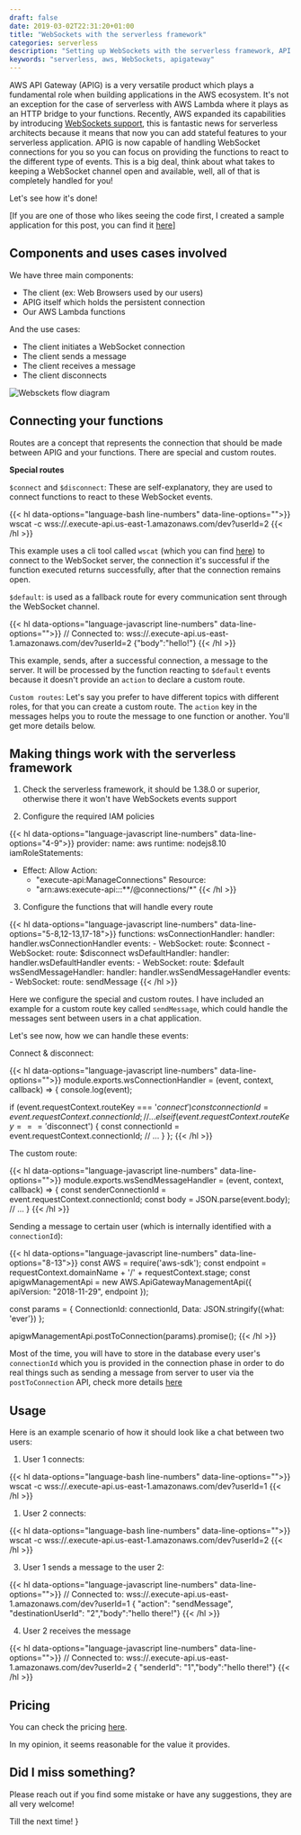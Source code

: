 ```yaml
--- 
draft: false
date: 2019-03-02T22:31:20+01:00
title: "WebSockets with the serverless framework"
categories: serverless
description: "Setting up WebSockets with the serverless framework, API Gateway and AWS"
keywords: "serverless, aws, WebSockets, apigateway"
---
```


AWS API Gateway (APIG) is a very versatile product which plays a fundamental role when building applications in the AWS ecosystem. It's not an exception for the case of serverless with AWS Lambda where it plays as an HTTP bridge to your functions. Recently, AWS expanded its capabilities by introducing [WebSockets support](https://aws.amazon.com/blogs/compute/announcing-WebSocket-apis-in-amazon-api-gateway/), this is fantastic news for serverless architects because it means that now you can add stateful features to your serverless application. APIG is now capable of handling WebSocket connections for you so you can focus on providing the functions to react to the different type of events. This is a big deal, think about what takes to keeping a WebSocket channel open and available, well, all of that is completely handled for you!

Let's see how it's done!

[If you are one of those who likes seeing the code first, I created a sample application for this post, you can find it [here](https://github.com/ccverak/serverless-WebSockets-demo)]


## Components and uses cases involved

We have three main components:

- The client (ex: Web Browsers used by our users)
- APIG itself which holds the persistent connection
- Our AWS Lambda functions

And the use cases:

- The client initiates a WebSocket connection
- The client sends a message
- The client receives a message
- The client disconnects

![Websckets flow diagram](/images/WebSockets-flow-diagram.png)

## Connecting your functions

Routes are a concept that represents the connection that should be made between APIG and your functions. There are special and custom routes. 

**Special routes**

`$connect` and `$disconnect`: These are self-explanatory, they are used to connect functions to react to these WebSocket events. 

{{< hl data-options="language-bash line-numbers" data-line-options="">}}
wscat -c wss://<my-api-id>.execute-api.us-east-1.amazonaws.com/dev?userId=2
{{< /hl >}}

This example uses a cli tool called `wscat` (which you can find [here](https://www.npmjs.com/package/wscat)) to connect to the WebSocket server, the connection it's successful if the function executed returns successfully, after that the connection remains open.

`$default`: is used as a fallback route for every communication sent through the WebSocket channel.

{{< hl data-options="language-javascript line-numbers" data-line-options="">}}
// Connected to: wss://<my-api-id>.execute-api.us-east-1.amazonaws.com/dev?userId=2
{"body":"hello!"}
{{< /hl >}}

This example, sends, after a successful connection, a message to the server. It will be processed by the function reacting to `$default` events because it doesn't provide an `action` to declare a custom route.

`Custom routes`: Let's say you prefer to have different topics with different roles, for that you can create a custom route. The `action` key in the messages helps you to route the message to one function or another. You'll get more details below.

## Making things work with the serverless framework

1) Check the serverless framework, it should be 1.38.0 or superior, otherwise there it won't have WebSockets events support

2) Configure the required IAM policies

{{< hl data-options="language-javascript line-numbers" data-line-options="4-9">}}
provider:
  name: aws
  runtime: nodejs8.10
  iamRoleStatements:
  - Effect: Allow
    Action:
      - "execute-api:ManageConnections"
    Resource:
      - "arn:aws:execute-api:*:*:**/@connections/*"
{{< /hl >}}

3) Configure the functions that will handle every route

{{< hl data-options="language-javascript line-numbers" data-line-options="5-8,12-13,17-18">}}
functions:
  wsConnectionHandler:
    handler: handler.wsConnectionHandler
    events:
      - WebSocket:
          route: $connect
      - WebSocket:
          route: $disconnect
  wsDefaultHandler:
    handler: handler.wsDefaultHandler
    events:
      - WebSocket:
          route: $default
  wsSendMessageHandler:
    handler: handler.wsSendMessageHandler
    events:
      - WebSocket:
          route: sendMessage
{{< /hl >}}

Here we configure the special and custom routes. I have included an example for a custom route key called `sendMessage`, which could handle the messages sent between users in a chat application.

Let's see now, how we can handle these events:

Connect & disconnect:

{{< hl data-options="language-javascript line-numbers" data-line-options="">}}
module.exports.wsConnectionHandler = (event, context, callback) => {
  console.log(event);

  if (event.requestContext.routeKey === '$connect') {
    const connectionId = event.requestContext.connectionId;
    // ...
  } else if (event.requestContext.routeKey === '$disconnect') {
    const connectionId = event.requestContext.connectionId;
    // ...
  }
};
{{< /hl >}}

The custom route:

{{< hl data-options="language-javascript line-numbers" data-line-options="">}}
module.exports.wsSendMessageHandler = (event, context, callback) => {
  const senderConnectionId = event.requestContext.connectionId;
  const body = JSON.parse(event.body);
  // ...
}
{{< /hl >}}

Sending a message to certain user (which is internally identified with a `connectionId`):

{{< hl data-options="language-javascript line-numbers" data-line-options="8-13">}}
const AWS = require('aws-sdk');
const endpoint = requestContext.domainName + '/' + requestContext.stage;
const apigwManagementApi = new AWS.ApiGatewayManagementApi({
  apiVersion: "2018-11-29",
  endpoint
});

const params = {
  ConnectionId: connectionId,
  Data: JSON.stringify({what: 'ever'})
};

apigwManagementApi.postToConnection(params).promise();
{{< /hl >}}

Most of the time, you will have to store in the database every user's `connectionId` which you is provided in the connection phase in order to do real things such as sending a message from server to user via the `postToConnection` API, check more details [here](https://github.com/ccverak/serverless-WebSockets-demo)

## Usage

Here is an example scenario of how it should look like a chat between two users: 

1) User 1 connects:

{{< hl data-options="language-bash line-numbers" data-line-options="">}}
wscat -c wss://<my-api-id>.execute-api.us-east-1.amazonaws.com/dev?userId=1
{{< /hl >}}

1) User 2 connects:

{{< hl data-options="language-bash line-numbers" data-line-options="">}}
wscat -c wss://<my-api-id>.execute-api.us-east-1.amazonaws.com/dev?userId=2
{{< /hl >}}

3) User 1 sends a message to the user 2:

{{< hl data-options="language-javascript line-numbers" data-line-options="">}}
// Connected to: wss://<my-api-id>.execute-api.us-east-1.amazonaws.com/dev?userId=1
{ "action": "sendMessage", "destinationUserId": "2","body":"hello there!"}
{{< /hl >}}

4) User 2 receives the message

{{< hl data-options="language-javascript line-numbers" data-line-options="">}}
// Connected to: wss://<my-api-id>.execute-api.us-east-1.amazonaws.com/dev?userId=2
{ "senderId": "1","body":"hello there!"}
{{< /hl >}}


## Pricing

You can check the pricing [here](https://aws.amazon.com/api-gateway/pricing/#WebSocket_APIs).

In my opinion, it seems reasonable for the value it provides.

## Did I miss something?

Please reach out if you find some mistake or have any suggestions, they are all very welcome!

Till the next time! }
